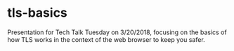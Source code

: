 # tls-basics

Presentation for Tech Talk Tuesday on 3/20/2018, focusing on the basics of how TLS works in the context of the web browser to keep you safer.

